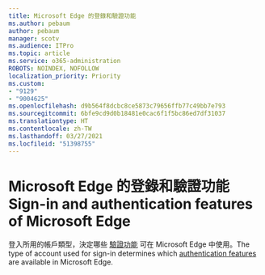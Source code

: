 ```yaml
---
title: Microsoft Edge 的登錄和驗證功能
ms.author: pebaum
author: pebaum
manager: scotv
ms.audience: ITPro
ms.topic: article
ms.service: o365-administration
ROBOTS: NOINDEX, NOFOLLOW
localization_priority: Priority
ms.custom:
- "9129"
- "9004625"
ms.openlocfilehash: d9b564f8dcbc8ce5873c79656ffb77c49bb7e793
ms.sourcegitcommit: 6bfe9cd9d0b18481e0cac6f1f5bc86ed7df31037
ms.translationtype: HT
ms.contentlocale: zh-TW
ms.lasthandoff: 03/27/2021
ms.locfileid: "51398755"
---
```

# <a name="sign-in-and-authentication-features-of-microsoft-edge"></a><span data-ttu-id="ccafa-102">Microsoft Edge 的登錄和驗證功能</span><span class="sxs-lookup"><span data-stu-id="ccafa-102">Sign-in and authentication features of Microsoft Edge</span></span>

<span data-ttu-id="ccafa-103">登入所用的帳戶類型，決定哪些 [驗證功能](https://go.microsoft.com/fwlink/?linkid=2134570) 可在 Microsoft Edge 中使用。</span><span class="sxs-lookup"><span data-stu-id="ccafa-103">The type of account used for sign-in determines which [authentication features](https://go.microsoft.com/fwlink/?linkid=2134570) are available in Microsoft Edge.</span></span>